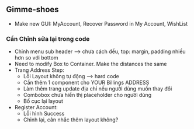 ## Gimme-shoes
- Make new GUI: MyAccount, Recover Password in My Account, WishList 

### Cần Chỉnh sửa lại trong code
- Chỉnh menu sub header --> chưa cách đều, top: margin, padding nhiều hơn so với bottom
- Need to modify Box to Container. Make the distances the same
- Trang Address Step:
    + Lỗi Layout không tự động --> hard code
    + Cần thêm 1 component cho YOUR Billings ADDRESS
    + Làm thêm trang update địa chỉ nếu người dùng muốn thay đổi
    + Combobox chưa hiển thị placeholder cho người dùng
    + Bố cục lại layout
- Register Account:
    + Lỗi hình Success
    + Chỉnh lại, cân nhắc thêm layout không?